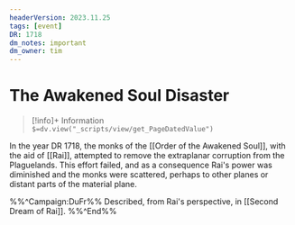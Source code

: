 ```yaml
---
headerVersion: 2023.11.25
tags: [event]
DR: 1718
dm_notes: important
dm_owner: tim
---
```

# The Awakened Soul Disaster
>[!info]+ Information  
> `$=dv.view("_scripts/view/get_PageDatedValue")`

In the year DR 1718, the monks of the [[Order of the Awakened Soul]], with the aid of [[Rai]], attempted to remove the extraplanar corruption from the Plaguelands. This effort failed, and as a consequence Rai's power was diminished and the monks were scattered, perhaps to other planes or distant parts of the material plane.

%%^Campaign:DuFr%%
Described, from Rai's perspective, in [[Second Dream of Rai]]. 
%%^End%%
